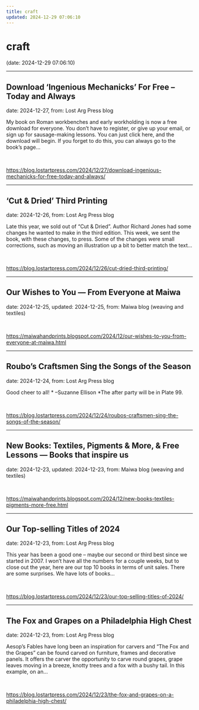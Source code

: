 ```yaml
---
title: craft
updated: 2024-12-29 07:06:10
---
```


# craft

(date: 2024-12-29 07:06:10)

---

## Download ‘Ingenious Mechanicks’ For Free – Today and Always

date: 2024-12-27, from: Lost Arg Press blog

My book on Roman workbenches and early workholding is now a free download for everyone. You don’t have to register, or give up your email, or sign up for sausage-making lessons. You can just click here, and the download will begin. If you forget to do this, you can always go to the book’s page... 

<br> 

<https://blog.lostartpress.com/2024/12/27/download-ingenious-mechanicks-for-free-today-and-always/>

---

## ‘Cut & Dried’ Third Printing

date: 2024-12-26, from: Lost Arg Press blog

Late this year, we sold out of “Cut &#38; Dried”. Author Richard Jones had some changes he wanted to make in the third edition. This week, we sent the book, with these changes, to press. Some of the changes were small corrections, such as moving an illustration up a bit to better match the text... 

<br> 

<https://blog.lostartpress.com/2024/12/26/cut-dried-third-printing/>

---

## Our Wishes to You — From Everyone at Maiwa

date: 2024-12-25, updated: 2024-12-25, from: Maiwa blog (weaving and textiles)

 

<br> 

<https://maiwahandprints.blogspot.com/2024/12/our-wishes-to-you-from-everyone-at-maiwa.html>

---

## Roubo’s Craftsmen Sing the Songs of the Season

date: 2024-12-24, from: Lost Arg Press blog

Good cheer to all! * &#8211;Suzanne Ellison *The after party will be in Plate 99. 

<br> 

<https://blog.lostartpress.com/2024/12/24/roubos-craftsmen-sing-the-songs-of-the-season/>

---

## New Books: Textiles, Pigments & More, & Free Lessons — Books that inspire us

date: 2024-12-23, updated: 2024-12-23, from: Maiwa blog (weaving and textiles)

 

<br> 

<https://maiwahandprints.blogspot.com/2024/12/new-books-textiles-pigments-more-free.html>

---

## Our Top-selling Titles of 2024

date: 2024-12-23, from: Lost Arg Press blog

This year has been a good one – maybe our second or third best since we started in 2007. I won’t have all the numbers for a couple weeks, but to close out the year, here are our top 10 books in terms of unit sales. There are some surprises. We have lots of books... 

<br> 

<https://blog.lostartpress.com/2024/12/23/our-top-selling-titles-of-2024/>

---

## The Fox and Grapes on a Philadelphia High Chest

date: 2024-12-23, from: Lost Arg Press blog

Aesop’s Fables have long been an inspiration for carvers and “The Fox and the Grapes” can be found carved on furniture, frames and decorative panels. It offers the carver the opportunity to carve round grapes, grape leaves moving in a breeze, knotty trees and a fox with a bushy tail. In this example, on an... 

<br> 

<https://blog.lostartpress.com/2024/12/23/the-fox-and-grapes-on-a-philadelphia-high-chest/>

